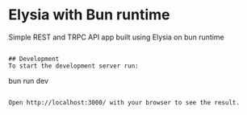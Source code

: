 # Elysia with Bun runtime

Simple REST and TRPC API app built using Elysia on bun runtime
```

## Development
To start the development server run:
```
bun run dev
```

Open http://localhost:3000/ with your browser to see the result.
